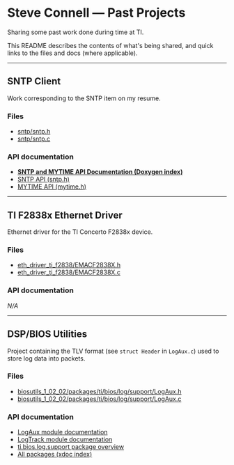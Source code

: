# Steve Connell — Past Projects

Sharing some past work done during time at TI.

This README describes the contents of what's being shared, and quick links to the files and docs (where applicable).

---

## SNTP Client
Work corresponding to the SNTP item on my resume.

### Files
- [sntp/sntp.h](sntp/sntp.h)
- [sntp/sntp.c](sntp/sntp.c)

### API documentation
- [**SNTP and MYTIME API Documentation (Doxygen index)**](sntp/docs/doxygen/html/index.html)
- [SNTP API (sntp.h)](sntp/docs/doxygen/html/sntp_8h.html)
- [MYTIME API (mytime.h)](sntp/docs/doxygen/html/mytime_8h.html)

---

## TI F2838x Ethernet Driver
Ethernet driver for the TI Concerto F2838x device.

### Files
- [eth_driver_ti_f2838/EMACF2838X.h](eth_driver_ti_f2838/EMACF2838X.h)
- [eth_driver_ti_f2838/EMACF2838X.c](eth_driver_ti_f2838/EMACF2838X.c)

### API documentation
*N/A*

---

## DSP/BIOS Utilities
Project containing the TLV format (see `struct Header` in `LogAux.c`) used to store log data into packets.

### Files
- [biosutils_1_02_02/packages/ti/bios/log/support/LogAux.h](biosutils_1_02_02/packages/ti/bios/log/support/LogAux.h)
- [biosutils_1_02_02/packages/ti/bios/log/support/LogAux.c](biosutils_1_02_02/packages/ti/bios/log/support/LogAux.c)

### API documentation
- [LogAux module documentation](biosutils_1_02_02/packages/xdoc/ti/bios/log/support/LogAux.html)
- [LogTrack module documentation](biosutils_1_02_02/packages/xdoc/ti/bios/log/support/LogTrack.html)
- [ti.bios.log.support package overview](biosutils_1_02_02/packages/xdoc/ti/bios/log/support/package.html)
- [All packages (xdoc index)](biosutils_1_02_02/packages/xdoc/all-packages.html)
